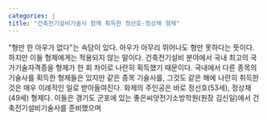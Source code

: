```yaml
---
categories: j
title: "건축전기설비기술사 함께 획득한 정선호·정상채 형제"
---
```

"형만 한 아우가 없다"는 속담이 있다. 아우가 아무리 뛰어나도 형만 못하다는 뜻이다. 하지만 이들 형제에게는 적용되지 않는 말이다. 건축전기설비 분야에서 국내 최고의 국가기술자격증을 형제가 한 회 차이로 나란히 획득했기 때문이다. 국내에서 다른 종목의 기술사를 획득한 형제들은 있지만 같은 종목 기술사를, 그것도 같은 해에 나란히 취득한 것은 매우 이례적인 일로 받아들여진다. 화제의 주인공은 바로 정선호(53세), 정상채(49세) 형제다. 이들은 경기도 군포에 있는 좋은씨앗전기소방학원(원장 김신일)에서 건축전기설비기술사를 준비했으며